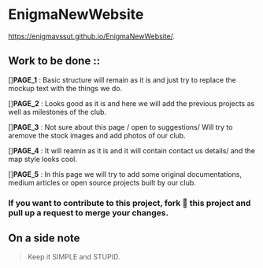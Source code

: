 # EnigmaNewWebsite

https://enigmavssut.github.io/EnigmaNewWebsite/.

## Work to be done ::

[]**PAGE_1** : Basic structure will remain as it is and
just try to replace the mockup text with the things we do.

[]**PAGE_2** : Looks good as it is and here we will
add the previous projects as well as milestones of the club.

[]**PAGE_3** : Not sure about this page / 
open to suggestions/ Will try to aremove the stock images
and add photos of our club.

[]**PAGE_4** : It will reamin as it is and it will contain
contact us details/ and the map style looks cool.

[]**PAGE_5** : In this page we will try to add some original
documentations, medium articles or open source projects built 
by our club.


### If you want to contribute to this project, fork :fork_and_knife: this project and pull up a request to merge your changes.

## On a side note
>Keep it SIMPLE and STUPID.
